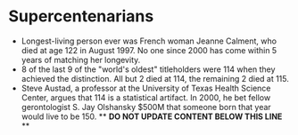 Supercentenarians
=================

* Longest-living person ever was French woman Jeanne Calment, who died at age 122 in August 1997. No one since 2000 has come within 5 years of matching her longevity.
* 8 of the last 9 of the "world's oldest" titleholders were 114 when they achieved the distinction. All but 2 died at 114, the remaining 2 died at 115.
* Steve Austad, a professor at the University of Texas Health Science Center, argues that 114 is a statistical artifact. In 2000, he bet fellow gerontologist S. Jay Olshansky $500M that someone born that year would live to be 150.
** **DO NOT UPDATE CONTENT BELOW THIS LINE** **

